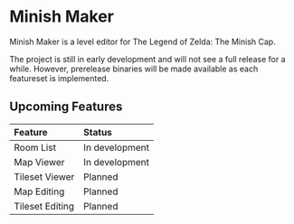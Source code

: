 # Minish Maker

Minish Maker is a level editor for The Legend of Zelda: The Minish Cap.

 The project is still in early development and will not see a full release for a while. However, prerelease binaries will be made available as each featureset is implemented.

## Upcoming Features

| Feature | Status |
| :--- | :--- |
| Room List | In development |
| Map Viewer | In development |
| Tileset Viewer | Planned |
| Map Editing | Planned |
| Tileset Editing | Planned |

